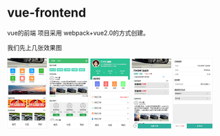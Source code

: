 # vue-frontend
vue的前端
项目采用 webpack+vue2.0的方式创建。

我们先上几张效果图

![images](https://github.com/yspwf/vue-frontend/blob/master/img/1.png)
![images](https://github.com/yspwf/vue-frontend/blob/master/img/2.png)
![images](https://github.com/yspwf/vue-frontend/blob/master/img/3.png)
![images](https://github.com/yspwf/vue-frontend/blob/master/img/4.png)
![images](https://github.com/yspwf/vue-frontend/blob/master/img/5.png)



